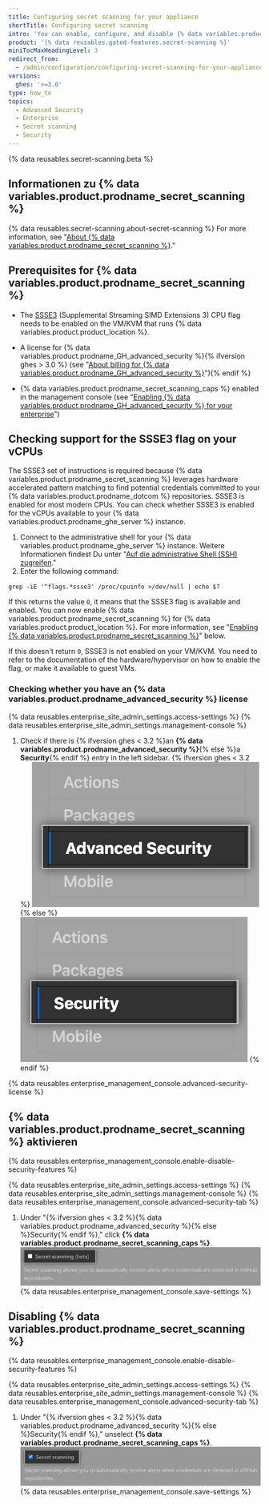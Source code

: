```yaml
---
title: Configuring secret scanning for your appliance
shortTitle: Configuring secret scanning
intro: 'You can enable, configure, and disable {% data variables.product.prodname_secret_scanning %} for {% data variables.product.product_location %}. {% data variables.product.prodname_secret_scanning_caps %} allows users to scan code for accidentally committed secrets.'
product: '{% data reusables.gated-features.secret-scanning %}'
miniTocMaxHeadingLevel: 3
redirect_from:
  - /admin/configuration/configuring-secret-scanning-for-your-appliance
versions:
  ghes: '>=3.0'
type: how_to
topics:
  - Advanced Security
  - Enterprise
  - Secret scanning
  - Security
---
```


{% data reusables.secret-scanning.beta %}

## Informationen zu {% data variables.product.prodname_secret_scanning %}

{% data reusables.secret-scanning.about-secret-scanning %} For more information, see "[About {% data variables.product.prodname_secret_scanning %}](/github/administering-a-repository/about-secret-scanning)."

## Prerequisites for {% data variables.product.prodname_secret_scanning %}


- The [SSSE3](https://www.intel.com/content/dam/www/public/us/en/documents/manuals/64-ia-32-architectures-optimization-manual.pdf#G3.1106470) (Supplemental Streaming SIMD Extensions 3) CPU flag needs to be enabled on the VM/KVM that runs {% data variables.product.product_location %}.

- A license for {% data variables.product.prodname_GH_advanced_security %}{% ifversion ghes > 3.0 %} (see "[About billing for {% data variables.product.prodname_GH_advanced_security %}](/billing/managing-billing-for-github-advanced-security/about-billing-for-github-advanced-security)"){% endif %}

- {% data variables.product.prodname_secret_scanning_caps %} enabled in the management console (see "[Enabling {% data variables.product.prodname_GH_advanced_security %} for your enterprise](/admin/advanced-security/enabling-github-advanced-security-for-your-enterprise)")

## Checking support for the SSSE3 flag on your vCPUs

The SSSE3 set of instructions is required because {% data variables.product.prodname_secret_scanning %} leverages hardware accelerated pattern matching to find potential credentials committed to your {% data variables.product.prodname_dotcom %} repositories. SSSE3 is enabled for most modern CPUs. You can check whether SSSE3 is enabled for the vCPUs available to your {% data variables.product.prodname_ghe_server %} instance.

1. Connect to the administrative shell for your {% data variables.product.prodname_ghe_server %} instance. Weitere Informationen findest Du unter "[Auf die administrative Shell (SSH) zugreifen](/admin/configuration/accessing-the-administrative-shell-ssh)."
2. Enter the following command:

```shell
grep -iE '^flags.*ssse3' /proc/cpuinfo >/dev/null | echo $?
```

If this returns the value `0`, it means that the SSSE3 flag is available and enabled. You can now enable {% data variables.product.prodname_secret_scanning %} for {% data variables.product.product_location %}. For more information, see "[Enabling {% data variables.product.prodname_secret_scanning %}](#enabling-secret-scanning)" below.

If this doesn't return `0`, SSSE3 is not enabled on your VM/KVM. You need to refer to the documentation of the hardware/hypervisor on how to enable the flag, or make it available to guest VMs.

### Checking whether you have an {% data variables.product.prodname_advanced_security %} license

{% data reusables.enterprise_site_admin_settings.access-settings %}
{% data reusables.enterprise_site_admin_settings.management-console %}
1. Check if there is {% ifversion ghes < 3.2 %}an **{% data variables.product.prodname_advanced_security %}**{% else %}a **Security**{% endif %} entry in the left sidebar.
{% ifversion ghes < 3.2 %}
   ![Advanced Security sidebar](/assets/images/enterprise/management-console/sidebar-advanced-security.png)
{% else %}
   ![Security sidebar](/assets/images/enterprise/3.2/management-console/sidebar-security.png)
{% endif %}

{% data reusables.enterprise_management_console.advanced-security-license %}

## {% data variables.product.prodname_secret_scanning %} aktivieren

{% data reusables.enterprise_management_console.enable-disable-security-features %}

{% data reusables.enterprise_site_admin_settings.access-settings %}
{% data reusables.enterprise_site_admin_settings.management-console %}
{% data reusables.enterprise_management_console.advanced-security-tab %}
1. Under "{% ifversion ghes < 3.2 %}{% data variables.product.prodname_advanced_security %}{% else %}Security{% endif %}," click **{% data variables.product.prodname_secret_scanning_caps %}**. ![Checkbox to enable or disable {% data variables.product.prodname_secret_scanning %}](/assets/images/enterprise/management-console/enable-secret-scanning-checkbox.png)
{% data reusables.enterprise_management_console.save-settings %}

## Disabling {% data variables.product.prodname_secret_scanning %}

{% data reusables.enterprise_management_console.enable-disable-security-features %}

{% data reusables.enterprise_site_admin_settings.access-settings %}
{% data reusables.enterprise_site_admin_settings.management-console %}
{% data reusables.enterprise_management_console.advanced-security-tab %}
1. Under "{% ifversion ghes < 3.2 %}{% data variables.product.prodname_advanced_security %}{% else %}Security{% endif %}," unselect **{% data variables.product.prodname_secret_scanning_caps %}**. ![Checkbox to enable or disable {% data variables.product.prodname_secret_scanning %}](/assets/images/enterprise/management-console/secret-scanning-disable.png)
{% data reusables.enterprise_management_console.save-settings %}
